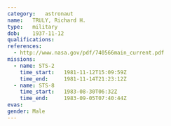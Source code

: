 ```yaml
---
category:	astronaut
name:	TRULY, Richard H.
type:	military
dob:	1937-11-12
qualifications:
references:
  - http://www.nasa.gov/pdf/740566main_current.pdf
missions:
  - name: STS-2
    time_start:   1981-11-12T15:09:59Z
    time_end:     1981-11-14T21:23:12Z
  - name: STS-8
    time_start:   1983-08-30T06:32Z
    time_end:     1983-09-05T07:40:44Z
evas:
gender:	Male
---
```

